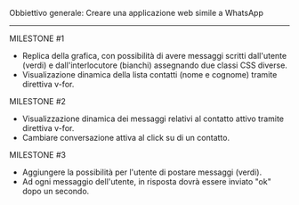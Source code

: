 Obbiettivo generale: 
Creare una applicazione web simile a WhatsApp

----------------------------------------------------------
MILESTONE #1
- Replica della grafica, con possibilità di avere messaggi scritti dall'utente (verdi) e dall'interlocutore (bianchi) assegnando due classi CSS diverse.
- Visualizazione dinamica della lista contatti (nome e cognome) tramite direttiva v-for.

MILESTONE #2
- Visualizzazione dinamica dei messaggi relativi al contatto attivo tramite direttiva v-for.
- Cambiare conversazione attiva al click su di un contatto.

MILESTONE #3
- Aggiungere la possibilità per l'utente di postare messaggi (verdi).
- Ad ogni messaggio dell'utente, in risposta dovrà essere inviato "ok" dopo un secondo.